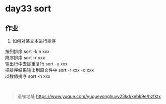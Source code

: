 # day33 sort
## 作业

1. 如何对某文本进行排序

按列排序 sort -k n xxx  
降序排序 sort -r xxx  
输出行中去除重复行 sort -u xxx  
把排序结果输出到原文件中 sort -r xxx -o xxx  
以数值排序 sort -n xxx

<br>
  
> 语雀地址 https://www.yuque.com/yuqueyonghuyv23kd/xebk9e/hzfktx